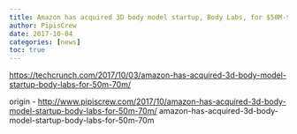 ```yaml
---
title: Amazon has acquired 3D body model startup, Body Labs, for $50M-$70M
author: PipisCrew
date: 2017-10-04
categories: [news]
toc: true
---
```


https://techcrunch.com/2017/10/03/amazon-has-acquired-3d-body-model-startup-body-labs-for-50m-70m/

origin - http://www.pipiscrew.com/2017/10/amazon-has-acquired-3d-body-model-startup-body-labs-for-50m-70m/ amazon-has-acquired-3d-body-model-startup-body-labs-for-50m-70m
